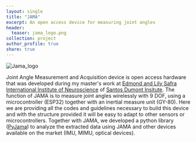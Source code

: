 ```yaml
---
layout: single
title: "JAMA"
excerpt: An open access device for measuring joint angles
header:
  teaser: jama_logo.png
collection: project
author_profile: true
share: true
---
```


![Jama_logo](https://github.com/tuliofalmeida/tuliofalmeida.github.io/blob/master/images/jama_logo.png "JAMA logo")

Joint Angle Measurement and Acquisition device is open access hardware that was developed during my master's work at [Edmond and Lily Safra International Institute of Neuroscience](https://github.com/isd-iin-els) of [Santos Dumont Insitute](http://www.institutosantosdumont.org.br/unidade/instituto-neurociencias-iinels/). The function of JAMA is to measure joint angles wirelessly with 9 DOF, using a microcontroller (ESP32) together with an inertial measure unit (GY-80). Here we are providing all the codes and guidelines necessary to build this device and with the structure provided it will be easy to adapt to other sensors or microcontrollers. Together with JAMA, we developed a python library ([PyJama](https://github.com/tuliofalmeida/pyjama)) to analyze the extracted data using JAMA and other devices available on the market (IMU, MIMU, optical devices).
